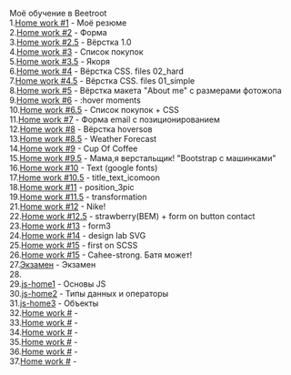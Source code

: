 Моё обучение в Beetroot
<br>
1.<a href="https://kazik-man.github.io/resume/.">Home work #1</a> - Моё резюме<br>
2.<a href="https://kazik-man.github.io/homework2/.">Home work #2</a> - Форма<br>
3.<a href="https://kazik-man.github.io/homework2.5/.">Home work #2.5</a> - Вёрстка 1.0<br>
4.<a href="https://kazik-man.github.io/homework3/.">Home work #3</a> - Список покупок<br>
5.<a href="https://kazik-man.github.io/homework3.5/.">Home work #3.5</a> - Якоря<br>
6.<a href="https://kazik-man.github.io/homework4/.">Home work #4</a> - Вёрстка CSS. files 02_hard<br>
7.<a href="https://kazik-man.github.io/homework4.5/.">Home work #4.5</a> - Вёрстка CSS. files 01_simple<br>
8.<a href="https://kazik-man.github.io/homework5/.">Home work #5</a> - Вёрстка макета "About me" с размерами фотожопа<br>
9.<a href="https://kazik-man.github.io/homework6/.">Home work #6</a> - :hover moments<br>
10.<a href="https://kazik-man.github.io/homework6.5/.">Home work #6.5</a> - Список покупок + CSS<br>
11.<a href="https://kazik-man.github.io/homework7/.">Home work #7</a> - Форма email с позиционированием<br>
12.<a href="https://kazik-man.github.io/homework8/.">Home work #8</a> - Вёрстка hoversов<br>
13.<a href="https://kazik-man.github.io/homework8.5/.">Home work #8.5</a> - Weather Forecast<br>
14.<a href="https://kazik-man.github.io/homework9/.">Home work #9</a> - Cup Of Coffee<br>
15.<a href="https://kazik-man.github.io/homework9.5/.">Home work #9.5</a> - Мама,я верстальщик! "Bootstrap с машинками"<br>
16.<a href="https://kazik-man.github.io/homework10/.">Home work #10</a> - Text (google fonts)<br>
17.<a href="https://kazik-man.github.io/homework10.5/.">Home work #10.5</a> - title_text_icomoon<br>
18.<a href="https://kazik-man.github.io/homework11/.">Home work #11</a> - position_3pic<br>
19.<a href="https://kazik-man.github.io/homework11.5/.">Home work #11.5</a> - transformation<br>
21.<a href="https://kazik-man.github.io/homework12/.">Home work #12</a> - Nike!<br>
22.<a href="https://kazik-man.github.io/homework12.5/.">Home work #12.5</a> - strawberry(BEM) + form on button contact<br>
23.<a href="https://kazik-man.github.io/homework13/.">Home work #13</a> - form3<br>
24.<a href="https://kazik-man.github.io/homework14/.">Home work #14</a> - design lab SVG<br>
25.<a href="https://kazik-man.github.io/homework15/.">Home work #15</a> - first on SCSS<br>
26.<a href="https://kazik-man.github.io/cahee-strong/.">Home work #15</a> - Cahee-strong. Батя может!<br>
27.<a href="https://kazik-man.github.io/exam/.">Экзамен</a> - Экзамен<br>
28.<br>
29.<a href="https://kazik-man.github.io/js-home1/.">js-home1</a> - Основы JS<br>
30.<a href="https://kazik-man.github.io/js-home2/.">js-home2</a> - Типы данных и операторы<br>
31.<a href="https://kazik-man.github.io/js-home3/.">js-home3</a> - Объекты<br>
32.<a href="">Home work #</a> - <br>
33.<a href="">Home work #</a> - <br>
34.<a href="">Home work #</a> - <br>
35.<a href="">Home work #</a> - <br>
36.<a href="">Home work #</a> - <br>
37.<a href="">Home work #</a> - <br>

